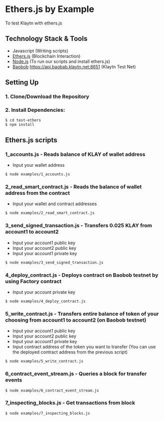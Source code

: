 # Ethers.js by Example
To test Klaytn with ethers.js

## Technology Stack & Tools

- Javascript (Writing scripts)
- [Ethers.js](https://docs.ethers.io/v5/) (Blockchain Interaction)
- [Node.js](https://nodejs.org/en/) (To run our scripts and install ethers.js)
- [Baobob](https://baobab.scope.klaytn.com/) https://api.baobab.klaytn.net:8651 (Klaytn Test Net)

## Setting Up
### 1. Clone/Download the Repository

### 2. Install Dependencies:
```
$ cd test-ethers
$ npm install
```

## Ethers.js scripts

### 1_accounts.js - Reads balance of KLAY of wallet address
- Input your wallet address
```
$ node examples/1_accounts.js
```

### 2_read_smart_contract.js - Reads the balance of wallet address from the contract
- Input your wallet and contract addresses
```
$ node examples/2_read_smart_contract.js
```

### 3_send_signed_transaction.js - Transfers 0.025 KLAY from account1 to account2 
- Input your account1 public key
- Input your account2 public key
- Input your account1 private key
```
$ node examples/3_send_signed_transaction.js
```

### 4_deploy_contract.js - Deploys contract on Baobob testnet by using Factory contract
- Input your account private key
```
$ node examples/4_deploy_contract.js
```

### 5_write_contract.js - Transfers entire balance of token of your choosing from account1 to account2 (on Baobob testnet)
- Input your account1 public key
- Input your account2 public key
- Input your account1 private key
- Input contract address of the token you want to transfer (You can use the deployed contract address from the previous script)
```
$ node examples/5_write_contract.js
```

### 6_contract_event_stream.js - Queries a block for transfer events
```
$ node examples/6_contract_event_stream.js
```

### 7_inspecting_blocks.js - Get transactions from block
```
$ node examples/7_inspecting_blocks.js
```